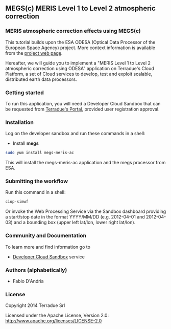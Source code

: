 ## MEGS(c) MERIS Level 1 to Level 2 atmospheric correction


### MERIS atmospheric correction effects using MEGS(c)

This tutorial builds upon the ESA ODESA (Optical Data Processor of the European Space Agency) project. More context information is available from the [project web page](http://earth.eo.esa.int/odesa/).

Hereafter, we will guide you to implement a "MERIS Level 1 to Level 2 atmospheric correction using ODESA" application on Terradue's Cloud Platform, a set of Cloud services to develop, test and exploit scalable, distributed earth data processors.

### Getting started

To run this application, you will need a Developer Cloud Sandbox that can be requested from [Terradue's Portal](http://www.terradue.com/partners), provided user registration approval. 

### Installation

Log on the developer sandbox and run these commands in a shell:

* Install **megs**

```bash
sudo yum install megs-meris-ac
```

This will install the megs-meris-ac application and the megs processor from ESA.

### Submitting the workflow

Run this command in a shell:

```bash
ciop-simwf
```

Or invoke the Web Processing Service via the Sandbox dashboard providing a start/stop date in the format YYYY/MM/DD (e.g. 2012-04-01 and 2012-04-03) and a bounding box (upper left lat/lon, lower right lat/lon).

### Community and Documentation

To learn more and find information go to 

* [Developer Cloud Sandbox](http://docs.terradue.com/developer) service 

### Authors (alphabetically)

* Fabio D'Andria

### License

Copyright 2014 Terradue Srl

Licensed under the Apache License, Version 2.0: http://www.apache.org/licenses/LICENSE-2.0
